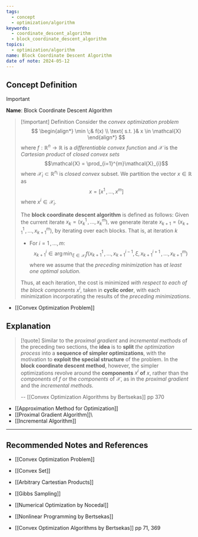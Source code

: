 ```yaml
---
tags:
  - concept
  - optimization/algorithm
keywords:
  - coordinate_descent_algorithm
  - block_coordinate_descent_algorithm
topics:
  - optimization/algorithm
name: Block Coordinate Descent Algorithm
date of note: 2024-05-12
---
```


## Concept Definition

>[!important]
>**Name**: Block Coordinate Descent Algorithm

>[!important] Definition
>Consider the *convex optimization problem*
>$$
>\begin{align*}
> \min \;& f(x) \\
> \text{ s.t. }& x \in \mathcal{X}
>\end{align*}
>$$
>where $f: \mathbb{R}^{n} \to \mathbb{R}$ is a *differentiable convex function* and $\mathcal{X}$ is the *Cartesian product* of *closed convex sets* $$\mathcal{X} = \prod_{i=1}^{m}\mathcal{X}_{i}$$ where $\mathcal{X}_{i} \subset \mathbb{R}^{n_{i}}$ is *closed convex* subset. We partition the vector $x\in \mathbb{R}$ as $$x = [x^{1} \,{,}\ldots{,}\, x^{m}]$$ where $x^i \in \mathcal{X}_{i}.$
>
>The  **block coordinate descent algorithm** is defined as follows: Given the current iterate $x_{k} = (x_{k}^1 \,{,}\ldots{,}\, x_{k}^{m}),$ we generate iterate $x_{k+1} = (x_{k+1}^1 \,{,}\ldots{,}\, x_{k+1}^{m}),$ by iterating over each blocks. That is, at iteration $k$
>  
>- For $i=1 \,{,}\ldots{,}\,m$:
>  $$
>  x_{k+1}^{i} \in \arg\min_{\xi \in \mathcal{X}_{i}}f\left(x_{k+1}^{1} \,{,}\ldots{,}\,x_{k+1}^{i-1},\,\xi,\, x_{k+1}^{i+1} \,{,}\ldots{,}\,x_{k+1}^{m}  \right)
> $$
>where we assume that the *preceding minimization* has *at least one optimal solution.*
>
>Thus, at each iteration, the cost is minimized *with respect to each of the block components* $x^i$, taken in **cyclic order**, with each minimization incorporating the results of the *preceding minimizations*.

- [[Convex Optimization Problem]]


## Explanation

>[!quote]
>Similar to the *proximal gradient* and *incremental methods* of the  preceding two sections, the **idea** is to **split** *the optimization process* into a **sequence of simpler optimizations**, with the motivation to **exploit the  special structure** of the problem. In the **block coordinate descent method**, however, the simpler optimizations revolve around the **components** $x^i$ **of** $x$, rather than the *components* of $f$ or the *components* of $\mathcal{X}$, as in the *proximal gradient* and the *incremental methods.*
>
>-- [[Convex Optimization Algorithms by Bertsekas]] pp 370

- [[Approximation Method for Optimization]]
- [[Proximal Gradient Algorithm]]\
- [[Incremental Algorithm]]




-----------
##  Recommended Notes and References

- [[Convex Optimization Problem]]
- [[Convex Set]]
- [[Arbitrary Cartestian Products]]

- [[Gibbs Sampling]]

- [[Numerical Optimization by Nocedal]]
- [[Nonlinear Programming by Bertsekas]]
- [[Convex Optimization Algorithms by Bertsekas]] pp 71, 369